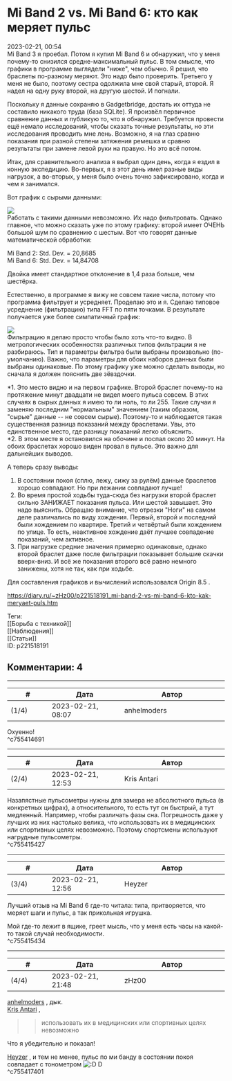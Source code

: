 Mi Band 2 vs. Mi Band 6: кто как меряет пульс
=============================================

  
2023-02-21, 00:54  
 Mi Band 3 я проебал. Потом я купил Mi Band 6 и обнаружил, что у меня почему-то снизился средне-максимальный пульс. В том смысле, что графики в программе выглядели "ниже", чем обычно. Я решил, что браслеты по-разному меряют. Это надо было проверить. Третьего у меня не было, поэтому сестра одолжила мне свой старый, второй. Я надел на одну руку второй, на другую шестой. И погнали.   
   
 Поскольку я данные сохраняю в Gadgetbridge, достать их оттуда не составило никакого труда (база SQLite). Я произвёл первичное сравнение данных и публикую то, что я обнаружил. Требуется провести ещё немало исследований, чтобы сказать точные результаты, но эти исследования проводить мне лень. Возможно, я на глаз сравню показания при разной степени затяжения ремешка и сравню результаты при замене левой руки на правую. Но это всё потом.   
   
 Итак, для сравнительного анализа я выбрал один день, когда я ездил в конную экспедицию. Во-первых, я в этот день имел разные виды нагрузок, а во-вторых, у меня было очень точно зафиксировано, когда и чем я занимался.   
   
 Вот график с сырыми данными:   
   
  ![](https://i.ibb.co/VJVMwDW/scr2235.png)    
 Работать с такими данными невозможно. Их надо фильтровать. Однако главное, что можно сказать уже по этому графику: второй имеет ОЧЕНЬ большой шум по сравнению с шестым. Вот что говорят данные математической обработки:   
   
 Mi Band 2: Std. Dev. = 20,8685   
 Mi Band 6: Std. Dev. = 14,84708   
   
 Двойка имеет стандартное отклонение в 1,4 раза больше, чем шестёрка.   
   
 Естественно, в программе я вижу не совсем такие числа, потому что программа фильтрует и усредняет. Проделаю это и я. Сделаю типовое усреднение (фильтрацию) типа FFT по пяти точками. В результате получается уже более симпатичный график:   
   
  ![](https://i.ibb.co/zNTY5dQ/scr2234.png)    
 Фильтрацию я делаю просто чтобы было хоть что-то видно. В метрологических особенностях различных типов фильтрации я не разбираюсь. Тип и параметры фильтра были выбраны произвольно (по-умолчанию). Важно, что параметры для обоих наборов данных были выбраны одинаковые. По этому графику уже можно сделать выводы, но сначала я должен пояснить две зёвздочки.   
   
 \*1. Это место видно и на первом графике. Второй браслет почему-то на протяжение минут двадцати не видел моего пульса совсем. В этих случаях в сырых данных я имею то ли ноль, то ли 255. Такие случаи я заменяю последним "нормальным" значением (таким образом, "сырые" данные -- не совсем сырые). Поэтому-то и наблюдается такая существенная разница показаний между браслетами. Увы, это единственное место, где разницу показаний легко объяснить.   
 \*2. В этом месте я остановился на обочине и поспал около 20 минут. На обоих браслетах хорошо виден провал в пульсе. Это важно для дальнейших выводов.   
   
 А теперь сразу выводы:   
 1. В состоянии покоя (сплю, лежу, сижу за рулём) данные браслетов хорошо совпадают. Но при лежании совпадают лучше!   
 2. Во время простой ходьбы туда-сюда без нагрузки второй браслет сильно ЗАНИЖАЕТ показания пульса. Или шестой завышает. Это надо выяснить. Обращаю внимание, что отрезки "Ноги" на самом деле различались по виду хождения. Первый, второй и последний были хождением по квартире. Третий и четвёртый были хождением по улице. То есть, неактивное хождение даёт лучшее совпадение показаний, чем активное.   
 3. При нагрузке средние значения примерно одинаковые, однако второй браслет даже после фильтрации показывает большие скачки вверх-вниз. И всё же показания второго всё равно немного занижены, хотя не так, как при ходьбе.   
   
 Для составления графиков и вычислений использовался Origin 8.5 .   
  
<https://diary.ru/~zHz00/p221518191_mi-band-2-vs-mi-band-6-kto-kak-meryaet-puls.htm>  
  
Теги:  
[[Борьба с техникой]]  
[[Наблюдения]]  
[[Статьи]]  
ID: p221518191  


Комментарии: 4
--------------

  


---



|         #         |              Дата              |                     Автор                     |           ID           |
| --- | --- | --- | --- |
| (1/4) | 2023-02-21, 08:07 | anhelmoders | c755414691 |

  
 Охуенно!   
 ^c755414691

---



|         #         |              Дата              |                     Автор                     |           ID           |
| --- | --- | --- | --- |
| (2/4) | 2023-02-21, 12:53 | Kris Antari | c755415427 |

  
 Назапястные пульсометры нужны для замера не абсолютного пульса (в конкретных цифрах), а относительного, то есть тут он быстрый, а тут медленный. Например, чтобы различать фазы сна. Погрешность даже у лучших из них настолько велика, что использовать их в медицинских или спортивных целях невозможно. Поэтому спортсмены используют нагрудные пульсометры.   
 ^c755415427

---



|         #         |              Дата              |                     Автор                     |           ID           |
| --- | --- | --- | --- |
| (3/4) | 2023-02-21, 12:56 | Heyzer | c755415434 |

  
 Лучший отзыв на Mi Band 6 где-то читала: типа, притворяется, что меряет шаги и пульс, а так прикольная игрушка.   
   
 Мой где-то лежит в ящике, греет мысль, что у меня есть часы на какой-то такой случай необходимости.   
 ^c755415434

---



|         #         |              Дата              |                     Автор                     |           ID           |
| --- | --- | --- | --- |
| (4/4) | 2023-02-21, 21:48 | zHz00 | c755417401 |

  
  [anhelmoders](https://anhelmoders.diary.ru "No plans. Only wonders.")  , дык.   
  [Kris Antari](https://Kris-Antari.diary.ru "Animus Vox")  ,   
 >>использовать их в медицинских или спортивных целях невозможно   
   
 Что я убедительно и показал!   
   
  [Heyzer](https://heyzero.diary.ru "Orca's dreams")  , и тем не менее, пульс по ми банду в состоянии покоя совпадает с тонометром ![:D](/picture/1131.gif) D   
 ^c755417401